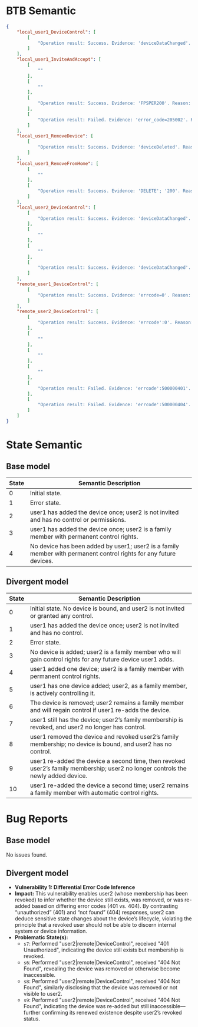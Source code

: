 # BTB Semantic
```json
{
    "local_user1_DeviceControl": [
        [
            "Operation result: Success. Evidence: 'deviceDataChanged'. Reason: Repeated deviceDataChanged updates with no error signals indicate successful control"
        ]
    ],
    "local_user1_InviteAndAccept": [
        [
            ""
        ],
        [
            ""
        ],
        [
            "Operation result: Success. Evidence: 'FPSPER200'. Reason: The membership addition request returned code 200 indicating success."
        ],
        [
            "Operation result: Failed. Evidence: 'error_code=205002'. Reason: The membership addition was blocked because the user was already a member. However, there is also an indication that the membership was effectively fulfilled due to existing membership."
        ]
    ],
    "local_user1_RemoveDevice": [
        [
            "Operation result: Success. Evidence: 'deviceDeleted'. Reason: Device removal was confirmed by a 'deviceDeleted' notification"
        ]
    ],
    "local_user1_RemoveFromHome": [
        [
            ""
        ],
        [
            "Operation result: Success. Evidence: 'DELETE'; '200'. Reason: The remove operation was successful, as the DELETE request consistently returned an HTTP 200 status."
        ]
    ],
    "local_user2_DeviceControl": [
        [
            "Operation result: Success. Evidence: 'deviceDataChanged'. Reason: Repeated device state changes with no error responses reflect successful operation."
        ],
        [
            ""
        ],
        [
            ""
        ],
        [
            "Operation result: Success. Evidence: 'deviceDataChanged'. Reason: Repeated device state changes with no error responses reflect successful operation."
        ]
    ],
    "remote_user1_DeviceControl": [
        [
            "Operation result: Success. Evidence: 'errcode=0'. Reason: Command responses with 'errcode=0' verify successful device control and updated states."
        ]
    ],
    "remote_user2_DeviceControl": [
        [
            "Operation result: Success. Evidence: 'errcode':0'. Reason: A valid command response with errcode=0 indicates successful device control."
        ],
        [
            ""
        ],
        [
            ""
        ],
        [
            ""
        ],
        [
            "Operation result: Failed. Evidence: 'errcode':500000401'. Reason: A nonzero error code indicates the device command was not successful."
        ],
        [
            "Operation result: Failed. Evidence: 'errcode':500000404'. Reason: A nonzero error code indicates the device command was not successful."
        ]
    ]
}
```

# State Semantic
## Base model
| State | Semantic Description |
|-------|----------------------|
| 0     | Initial state. |
| 1     | Error state. |
| 2     | user1 has added the device once; user2 is not invited and has no control or permissions. |
| 3     | user1 has added the device once; user2 is a family member with permanent control rights. |
| 4     | No device has been added by user1; user2 is a family member with permanent control rights for any future devices. |

## Divergent model
| State | Semantic Description |
|-------|----------------------|
| 0 | Initial state. No device is bound, and user2 is not invited or granted any control. |
| 1 | user1 has added the device once; user2 is not invited and has no control. |
| 2 | Error state. |
| 3 | No device is added; user2 is a family member who will gain control rights for any future device user1 adds. |
| 4 | user1 added one device; user2 is a family member with permanent control rights. |
| 5 | user1 has one device added; user2, as a family member, is actively controlling it. |
| 6 | The device is removed; user2 remains a family member and will regain control if user1 re-adds the device. |
| 7 | user1 still has the device; user2’s family membership is revoked, and user2 no longer has control. |
| 8 | user1 removed the device and revoked user2’s family membership; no device is bound, and user2 has no control. |
| 9 | user1 re-added the device a second time, then revoked user2’s family membership; user2 no longer controls the newly added device. |
| 10 | user1 re-added the device a second time; user2 remains a family member with automatic control rights. |

# Bug Reports
## Base model
No issues found.

## Divergent model
*   **Vulnerability 1: Differential Error Code Inference**  
*   **Impact:** This vulnerability enables user2 (whose membership has been revoked) to infer whether the device still exists, was removed, or was re-added based on differing error codes (401 vs. 404). By contrasting “unauthorized” (401) and “not found” (404) responses, user2 can deduce sensitive state changes about the device’s lifecycle, violating the principle that a revoked user should not be able to discern internal system or device information.  
*   **Problematic State(s):**
    *   `s7`: Performed "user2|remote|DeviceControl", received "401 Unauthorized", indicating the device still exists but membership is revoked.  
    *   `s6`: Performed "user2|remote|DeviceControl", received "404 Not Found", revealing the device was removed or otherwise become inaccessible.  
    *   `s8`: Performed "user2|remote|DeviceControl", received "404 Not Found", similarly disclosing that the device was removed or not visible to user2.  
    *   `s9`: Performed "user2|remote|DeviceControl", received "404 Not Found", indicating the device was re-added but still inaccessible—further confirming its renewed existence despite user2’s revoked status.